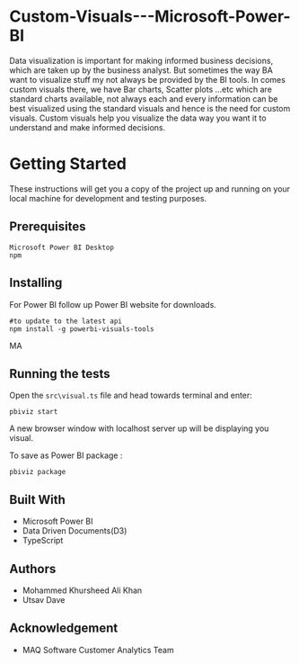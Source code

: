 # Custom-Visuals---Microsoft-Power-BI
Data visualization is important for making informed business decisions, which are taken up by the business analyst. But sometimes the way BA want to visualize stuff my not always be provided by the BI tools.
In comes custom visuals there, we have Bar charts, Scatter plots ...etc which are standard charts available, not always each and every information can be best visualized using the standard visuals and hence is the need for custom visuals.
Custom visuals help you visualize the data way you want it to understand and make informed decisions.

# Getting Started
These instructions will get you a copy of the project up and running on your local machine for development and testing purposes.

## Prerequisites
```
Microsoft Power BI Desktop
npm 
```
## Installing
For Power BI follow up Power BI website for downloads.
```
#to update to the latest api
npm install -g powerbi-visuals-tools
```
MA
## Running the tests
Open the `src\visual.ts` file and head towards terminal and enter:
```
pbiviz start
```
A new browser window with localhost server up will be displaying you visual.

To save as Power BI package :
```
pbiviz package
```

## Built With
 - Microsoft Power BI
 - Data Driven Documents(D3)
 - TypeScript
 
## Authors
- Mohammed Khursheed Ali Khan
- Utsav Dave

## Acknowledgement
- MAQ Software Customer Analytics Team
